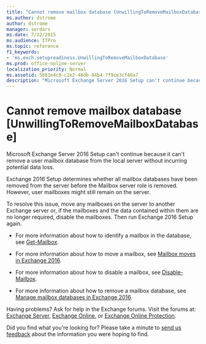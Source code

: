 ```yaml
---
title: "Cannot remove mailbox database [UnwillingToRemoveMailboxDatabase]"
ms.author: dstrome
author: dstrome
manager: serdars
ms.date: 7/22/2015
ms.audience: ITPro
ms.topic: reference
f1_keywords:
- 'ms.exch.setupreadiness.UnwillingToRemoveMailboxDatabase'
ms.prod: office-online-server
localization_priority: Normal
ms.assetid: 5881e4c0-c2e2-48db-84b4-7f9ce3cf46a7
description: "Microsoft Exchange Server 2016 Setup can't continue because it can't remove a user mailbox database from the local server without incurring potential data loss."
---
```


# Cannot remove mailbox database [UnwillingToRemoveMailboxDatabase]

Microsoft Exchange Server 2016 Setup can't continue because it can't remove a user mailbox database from the local server without incurring potential data loss.
  
 Exchange 2016 Setup determines whether all mailbox databases have been removed from the server before the Mailbox server role is removed. However, user mailboxes might still remain on the server. 
  
To resolve this issue, move any mailboxes on the server to another Exchange server or, if the mailboxes and the data contained within them are no longer required, disable the mailboxes. Then run Exchange 2016 Setup again.
  
- For more information about how to identify a mailbox in the database, see [Get-Mailbox](http://technet.microsoft.com/library/8a5a6eb9-4a75-47f9-ae3b-a3ba251cf9a8.aspx). 
    
- For more information about how to move a mailbox, see [Mailbox moves in Exchange 2016](../../recipients-0/mailbox-moves.md).
    
- For more information about how to disable a mailbox, see [Disable-Mailbox](http://technet.microsoft.com/library/33be55a3-1880-437d-a631-c1cca1736421.aspx). 
    
- For more information about how to remove a mailbox database, see [Manage mailbox databases in Exchange 2016](../../architecture/mailbox-servers/manage-db.md). 
    
Having problems? Ask for help in the Exchange forums. Visit the forums at: [Exchange Server](https://go.microsoft.com/fwlink/p/?linkId=60612), [Exchange Online](https://go.microsoft.com/fwlink/p/?linkId=267542), or [Exchange Online Protection](https://go.microsoft.com/fwlink/p/?linkId=285351).
  
Did you find what you're looking for? Please take a minute to [send us feedback](mailto:ExchangeHelpFeedback@microsoft.com&amp;subject=Exchange%202016%20help%20feedback&amp;Body=Thanks%20for%20taking%20the%20time%20to%20send%20us%20feedback!%20We%20strive%20to%20respond%20to%20every%20message%20we%20receive,%20even%20though%20it%20might%20take%20us%20a%20while.%20Let%20us%20know%20what%20you%20think%20about%20Exchange%20content:%20What%20are%20we%20doing%20right%3F%20How%20can%20we%20make%20help%20better%3F%0APlease%20note%20that%20we're%20unable%20to%20respond%20to%20requests%20for%20support%20submitted%20via%20this%20email%20address.%20If%20you%20need%20help,%20please%20contact%20Exchange%20Server%20support%20at%20http://go.microsoft.com/fwlink/p/%3FLinkId=402506.%0AThanks!%0AThe%20Exchange%20Server%20Content%20Publishing%20team) about the information you were hoping to find. 
  

